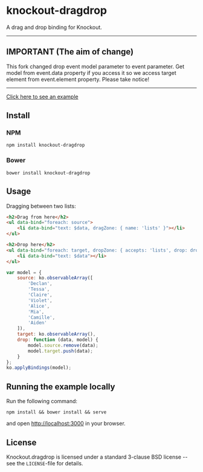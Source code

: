 # knockout-dragdrop

A drag and drop binding for Knockout.

---

## IMPORTANT (The aim of change)

This fork changed drop event model parameter to event parameter. Get model from event.data property if you access it so we access target element from event.element property. Please take notice!

---

[Click here to see an example](http://one-com.github.io/knockout-dragdrop/examples/)

## Install

### NPM

`npm install knockout-dragdrop`

### Bower

`bower install knockout-dragdrop`

## Usage

Dragging between two lists:

```html
<h2>Drag from here</h2>
<ul data-bind="foreach: source">
    <li data-bind="text: $data, dragZone: { name: 'lists' }"></li>
</ul>

<h2>Drop here</h2>
<ul data-bind="foreach: target, dropZone: { accepts: 'lists', drop: drop }">
    <li data-bind="text: $data"></li>
</ul>
```

```js
var model = {
    source: ko.observableArray([
        'Declan',
        'Tessa',
        'Claire',
        'Violet',
        'Alice',
        'Mia',
        'Camille',
        'Aiden'
    ]),
    target: ko.observableArray(),
    drop: function (data, model) {
        model.source.remove(data);
        model.target.push(data);
    }
};
ko.applyBindings(model);
```

## Running the example locally

Run the following command:

```
npm install && bower install && serve
```

and open [http://localhost:3000](http://localhost:3000) in your browser.

## License

Knockout.dragdrop is licensed under a standard 3-clause BSD license -- see the `LICENSE`-file for details.
